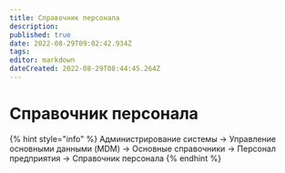 ```yaml
---
title: Справочник персонала
description: 
published: true
date: 2022-08-29T09:02:42.934Z
tags: 
editor: markdown
dateCreated: 2022-08-29T08:44:45.264Z
---
```


# Справочник персонала

{% hint style="info" %}
Администрирование системы → Управление основными данными (MDM) → Основные справочники → Персонал предприятия → Справочник персонала
{% endhint %}

